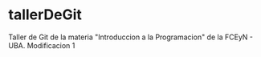 # tallerDeGit

Taller de Git de la materia "Introduccion a la Programacion" de la FCEyN - UBA.
Modificacion 1
